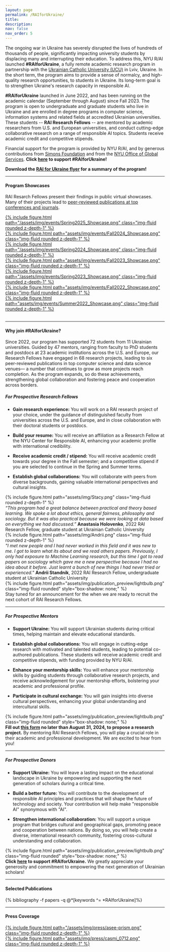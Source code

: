 ```yaml
---
layout: page
permalink: /RAIforUkraine/
title:
description:
nav: false
nav_order: 5
---
```


<div id="banner-other" style="background-image: url('{{ "/assets/img/banner/RAIforUkraine_Banner.png" | relative_url }}');"></div>

<!-- <h4 class="category" id="collaboration">#RAIforUkraine: Responsible AI Research for Ukrainian Scholars</h4> -->

The ongoing war in Ukraine has severely disrupted the lives of
hundreds of thousands of people, significantly impacting university
students by displacing many and interrupting their education.  To
address this, NYU R/AI launched **\#RAIforUkraine**, a fully remote
academic research program in partnership with the <a
href="https://ucu.edu.ua/en/">Ukrainian Catholic University (UCU)</a>
in Lviv, Ukraine.  In the short term, the program aims to provide a
sense of normalcy, and high-quality research opportunities, to
students in Ukraine.  Its long-term goal is to strengthen Ukraine's
research capacity in responsible AI.

**#RAIforUkraine** launched in June 2022, and has been running on the
academic calendar (September through August) since Fall 2023.  The
program is open to undergraduate and graduate students who live in
Ukraine and are enrolled in degree programs in computer science,
information systems and related fields at accredited Ukrainian
universities.  These students -- **RAI Research Fellows** -- are
mentored by academic researchers from U.S. and European universities,
and conduct cutting-edge collaborative research on a range of
responsible AI topics.  Students receive academic credit and
competitive stipends.

Financial support for the program is provided by NYU R/AI, and by
generous contributions from [Simons
Foundation](https://www.simonsfoundation.org/) and from the [NYU Office of
Global
Services](https://www.nyu.edu/about/leadership-university-administration/office-of-the-president/office-of-the-provost/university-life/office-of-studentaffairs/office-of-global-services.html). **Click <a href="https://www.givecampus.com/campaigns/25654/donations/new?designation=thecenterforresponsibleai">here</a> to support #RAIforUkraine!**

**Download the [RAI for Ukraine flyer](/assets/pdf/RAIforUkraineFlyerVJun12.pdf) for a summary of the program!**
<hr>

<h4 class="category" id="showcases">Program Showcases</h4>

RAI Resarch Fellows present their findings in
public virtual showcases. Many of their projects lead to
[peer-reviewed publications at top conferences and journals](/RAIforUkraine/#publications).


<div class="container">
  <div class="row mt-3">
    <div class="col-sm mt-3 mt-md-0">
      <a href="https://www.youtube.com/watch?v=ohjggulSOkI">
      {% include figure.html path="/assets/img/events/Spring2025_Showcase.png" class="img-fluid rounded z-depth-1" %}
      </a>
    </div>
    <div class="col-sm mt-3 mt-md-0">
      <a href="https://www.youtube.com/watch?v=nt7rcNUyoJs">
      {% include figure.html path="assets/img/events/Fall2024_Showcase.png" class="img-fluid rounded z-depth-1" %}
      </a>
    </div>
    <div>
    </div>
  </div>
  <div class="row mt-3">
    <div class="col-sm mt-3 mt-md-0">
    <a href="https://youtu.be/r7tBBcO1JIM">
    {% include figure.html path="/assets/img/events/Spring2024_Showcase.png" class="img-fluid rounded z-depth-1" %}
    </a>
    </div>
    <div class="col-sm mt-3 mt-md-0">
    <a href="https://youtu.be/BrnVgvP-vp0">
    {% include figure.html path="assets/img/events/Fall2023_Showcase.png" class="img-fluid rounded z-depth-1" %}
    </a>
    </div>
    </div>
  <div class="row mt-3">
    <div class="col-sm mt-3 mt-md-0">
    <a href="https://youtu.be/GGO_JL5QUPg">
    {% include figure.html path="/assets/img/events/Spring2023_Showcase.png" class="img-fluid rounded z-depth-1" %}
    </a>
    </div>
    <div class="col-sm mt-3 mt-md-0">
    <a href="https://youtu.be/27NXbZsmy1I">
    {% include figure.html path="assets/img/events/Fall2022_Showcase.png" class="img-fluid rounded z-depth-1" %}
    </a>
    </div>
    </div>
  <div class="row mt-3">
    <div class="col-sm mt-3 mt-md-0">
    <a href="https://youtu.be/hM4eRWO5DNI">
    {% include figure.html path="assets/img/events/Summer2022_Showcase.png" class="img-fluid rounded z-depth-1" %}
    </a>
    </div>
    <div class="col-sm mt-3 mt-md-0">
    &nbsp;
    </div>
  </div>
</div>

<hr>

<h4 class="category" id="apply">Why join #RAIforUkraine?</h4>

Since 2022, our program has supported 72 students from 11 Ukrainian universities. Guided by 47 mentors, ranging from faculty to PhD students and postdocs at 23 academic institutions across the U.S. and Europe, our Research Fellows have engaged in 68 research projects, leading to six peer-reviewed publications in top computer science and data science venues— a number that continues to grow as more projects reach completion. As the program expands, so do these achievements, strengthening global collaboration and fostering peace and cooperation across borders.

<h5 class="category" id="students">For Prospective Research Fellows</h5>

- **Gain research experience:** You will work on a RAI research project of
your choice, under the guidance of distinguished faculty from
universities across the U.S. and Europe, and in close collaboration with
their doctoral students or postdocs.

- **Build your resume:** You will receive an affiliation as a Research
Fellow at the NYU Center for Responsible AI, enhancing your academic
profile with international credibility.  

- **Receive academic credit / stipend:** You will receive academic
credit towards your degree in the Fall semester; and a competitive
stipend if you are selected to continue in the Spring and Summer
terms.

- **Establish global collaborations:** You will collaborate with peers
from diverse backgrounds, gaining valuable international perspectives
and cultural insights.

<div class="container">
  <div class="row mt-3">
    <div class="col-sm-4 mt-3 mt-md-0">
    {% include figure.html path="assets/img/Stacy.png" class="img-fluid rounded z-depth-1" %}
    </div>
    <div class="col-sm-8 mt-3 mt-md-0">
    <i>“This program had a great balance between practical and theory based learning. We spoke a lot about ethics, general fairness, philosophy
and sociology. But it was also practical because we were looking at data based on everything we had discussed.”</i>
   <b>Anastasia Holovenko</b>, 2022 RAI Research Fellow, graduate student at Ukrainian Catholic University
    </div>
  </div>
  <div class="row mt-3">
    <div class="col-sm-4 mt-3 mt-md-0">
     {% include figure.html path="assets/img/Andrii.png" class="img-fluid rounded z-depth-1" %}
    </div>
   <div class="col-sm-8 mt-3 mt-md-0">
    <i>"I met new people and I had never worked in this field and it was new to me. I got to learn what its about and we read others papers. Previously, I only had exposure to Machine Learning research, but this time I got to read papers on sociology which gave me a new perspective because I had no idea about it before. Just learnt a bunch of new things I had never tried or experienced."</i>
    <b>Andrii Standnik</b>, 2022 RAI Research Fellow, undergraduate student at Ukrainian Catholic University
    </div>
</div>
</div>

<div class="container">
  <div class="row mt-3">
    <div class="col-sm-2 mt-3 mt-md-0"> 
      {% include figure.html path="assets/img/publication_preview/lightbulb.png" class="img-fluid rounded" style="box-shadow: none;" %}
    </div>
    <div class="col-sm-10 mt-3 mt-md-0">
     Stay tuned for an announcement for the when we are ready to recruit the next cohort of RAI Research Fellows. 
    </div>
  </div>
</div> 

<hr>

<h5 class="category" id="mentors">For Prospective Mentors</h5>

- **Support Ukraine:** You will support Ukrainian students during
critical times, helping maintain and elevate educational standards.

- **Establish global collaborations:** You will engage in cutting-edge
    research with motivated and talented students, leading to
    potential co-authored publications.  These students will receive
    academic credit and competitive stipends, with funding provided by
    NYU R/AI.

- **Enhance your mentorship skills:** You will enhance your mentorship
skills by guiding students through collaborative research projects,
and receive acknowledgement for your mentorship efforts, bolstering
your academic and professional profile.

- **Participate in cultural exchange:** You will gain insights into
    diverse cultural perspectives, enhancing your global understanding
    and intercultural skills.



<div class="container">
  <div class="row mt-3">
    <div class="col-sm-2 mt-3 mt-md-0">
      {% include figure.html path="assets/img/publication_preview/lightbulb.png" class="img-fluid rounded" style="box-shadow: none;" %}
    </div>
    <div class="col-sm-10 mt-3 mt-md-0">
    <b>Fill out <a href="https://forms.gle/dSjjFfqVFd3Thgi4A"> this form</a> no later than August 31, 2024, to propose a research project.</b>  By mentoring RAI Research Fellows, you  will play a crucial role in their academic and professional development. We are excited to hear from you!
    </div>
  </div>
</div>

<hr>

<h5 class="category" id="donors">For Prospective Donors</h5>

- **Support Ukraine:** You will leave a lasting impact on the
    educational landscape in Ukraine by empowering and supporting the
    next generation of scholars during a critical time.

- **Build a better future:** You will contribute to the development of
    responsible AI principles and practices that will shape the future
    of technology and society.  Your contribution will help make
    "responsible AI" synonymous with "AI".

- **Strengthen international collaboration:** You will support a
    unique program that bridges cultural and geographical gaps,
    promoting peace and cooperation between nations.  By doing so, you
    will help create a diverse, international research community,
    fostering cross-cultural understanding and collaboration.


<div class="container">
  <div class="row mt-3">
    <div class="col-sm-2 mt-3 mt-md-0">
      {% include figure.html path="assets/img/publication_preview/lightbulb.png" class="img-fluid rounded" style="box-shadow: none;" %}
    </div>
    <div class="col-sm-10 mt-3 mt-md-0">
    <b>Click <a href="https://www.givecampus.com/campaigns/25654/donations/new?designation=thecenterforresponsibleai">here</a>
    to support #RAIforUkraine.</b>  We greatly appreciate your generosity and commitment to empowering the next generation of Ukrainian scholars!
    </div>
  </div>
</div>

<hr>

<!-- <h4 class="category" id="projects">Selected Projects</h4> -->

<h4 class="category" id="publications">Selected Publications</h4>

<div class="publications">
{% bibliography -f papers -q @*[keywords ^= *RAIforUkraine]%}
</div>

<hr>

<h4 class="category" id="press">Press Coverage</h4>

<div class="container">
  <div class="row mt-3">
    <div class="col-sm mt-3 mt-md-0">
    <a href="/assets/pdf/FriendsInDeed.pdf">
    {% include figure.html path="/assets/img/press/asee-prism.png" class="img-fluid rounded z-depth-1" %}
    </a>
    </div>
    <div class="col-sm mt-3 mt-md-0">
    <a href="https://casmi.northwestern.edu/news/articles/2023/resilience-in-the-face-of-war-ukrainian-researchers-investigate-ai-fairness.html">
    {% include figure.html path="assets/img/press/casmi_0712.png" class="img-fluid rounded z-depth-1" %}
    </a>
    </div>
  </div>
</div>

